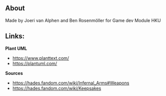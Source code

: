 ## About
Made by Joeri van Alphen and Ben Rosenmöller for Game dev Module HKU

## Links:

**Plant UML**
- https://www.planttext.com/
- https://plantuml.com/

**Sources**
- https://hades.fandom.com/wiki/Infernal_Arms#Weapons
- https://hades.fandom.com/wiki/Keepsakes
